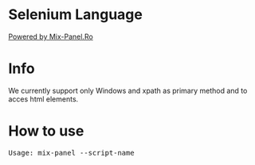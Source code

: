# Selenium Language

[Powered by Mix-Panel.Ro](https://mix-panel.ro/) 

# Info

We currently support only Windows and xpath as primary method and to acces html elements.

# How to use

<pre>
Usage: mix-panel --script-name <script name>
</pre>

should end in ".mxp" and have some valid instructions.

# Documentation

Start Browser:

```javascript
# Start Browser
start(111)
```

start() means the start of chrome webdriver

<pre>
1. Chrome version
</pre>

Inserting options:

```javascript
# Start Options
start_options()

# Add Option
option("--disable-popup-blocking")
option("--disable-notifications")
```

start_options() will means we will use chrome options, and option() where we add our chrome options.

<pre>
1. Chrome option
</pre>

Navigate:

```javascript
# Navigate
navigate("https://mix-panel.ro/selenium/example/index.html")
```

navigate() is used going to a specific website where it can be reached in current tab.

<pre>
1. URL
</pre>

Select Options:

```javascript
# Select From Html Options portocala
select_option("xpath", "/html/body/div[1]/select", "Mar", "portocala")
```

select_option() is used to select an option from a html code.

Example:

```html
<select name="fructe">
  <option value="mar">Mar</option>
  <option value="para">Para</option>
  <option value="portocala">Portocala</option>
  <option value="kiwi">Kiwi</option>
</select>
```

<pre>
1. "xpath" as default
2. xpath element
3. Visible(First) text
4. Value to select
</pre>

Save Element Value:

```javascript
# Save First H1 Value
save_element("xpath", "/html/body/h1[1]")
```

save_element() is used to save an element value to an array that can be used later.

<pre>
1. "xpath" as default
2. xpath element
</pre>

Save Attribute value:

```javascript
# Save Second H1 Value, but via it's attribute
save_attribute("xpath", "/html/body/h1[2]", "value")
```

save_attribute() is used to save an element attribute value to an array that can be used later.

<pre>
1. "xpath" as default
2. xpath element
3. attribute name
</pre>

Print Saved Elements:

```javascript
# Print Saved Element And Attribute Value
print_element(0)
print_element(1)
```

print_element() is used to print in console the value of a html element and his xpath.

<pre>
1. Number
</pre>

Get Element Value:

```javascript
get_value(1)
```

get_value() will return the value of the html element. (Same as print_element, but will return only his value). You can also store into a variable and use it later. REMEMBER: you should not call this if you won't store it into any kind of variable.

```javascript
secret_value = get_value(1)
```

Click Element and Insert Data:

```javascript
# Click Input And Insert secret_value Into Input Text
click_element("xpath", '//input')
send_value(secret_value)
```

click_element() is used to click an clickable element.

<pre>
1. "xpath" as default
2. xpath element
</pre>

send_value() is used to insert value into clicked element. (If an element wasn't clicked it won't work).

<pre>
1. Data(Value)
</pre>

Executing Java:

```javascript
# Execute Java Script
execute_java('''window.open("http://mix-panel.ro");''', "_blank")
```

execute_java() is used to execute any kind of java in the browser.

<pre>
1. Javascript Code
2. Args
</pre>

Sleeping Program:

```javascript
# Sleep Time
sleep_time(1)
```

sleep_time() is used to wait for a specific time before doing another operation.

<pre>
1. Sleep Time (Number)
</pre>

Switch Tab:

```javasript
switch_tab(0)
```
switch_tab() is used to switch the tab and the environment where webdriver will execute the operations.

<pre>
1. Tab to Switch (Number)
</pre>

Generate Text:

```javascript
# Generated Text | Length
password = generate(20)
```

generate() is used to generate random text with characters.

<pre>
1. Text Lenght (Number)
</pre>

Repeat Stuff:

```javascript
repeat(3, 0.5)
```

repeat() is used to execute saved repeated functions for a specific time and making the program to wait before executing. REMEMBER that the sleep is firstly executed and the the operation.

<pre>
1. Execute Time (Number)
2. Sleep Time (Number)
</pre>

Save Functions for Repeat:

```javascript
save_repeat('select_option("xpath", "/html/body/div[1]/select", "Mar", "portocala")')
save_repeat('select_option("xpath", "/html/body/div[1]/select", "Portocala", "mar")')
```

Exit Program:

```javascript
exit_program()
```

exit_program() is used to close the chrome webdriver and terminate immediately the program.

# Support this project

<a href="https://www.paypal.com/donate/?business=WPGWD3YJ7GZ9W&no_recurring=0&item_name=Support+me+for+more+github+projects.&currency_code=EUR">
  <img src="https://raw.githubusercontent.com/stefan-niedermann/paypal-donate-button/master/paypal-donate-button.png" alt="Donate with PayPal" />
</a>

